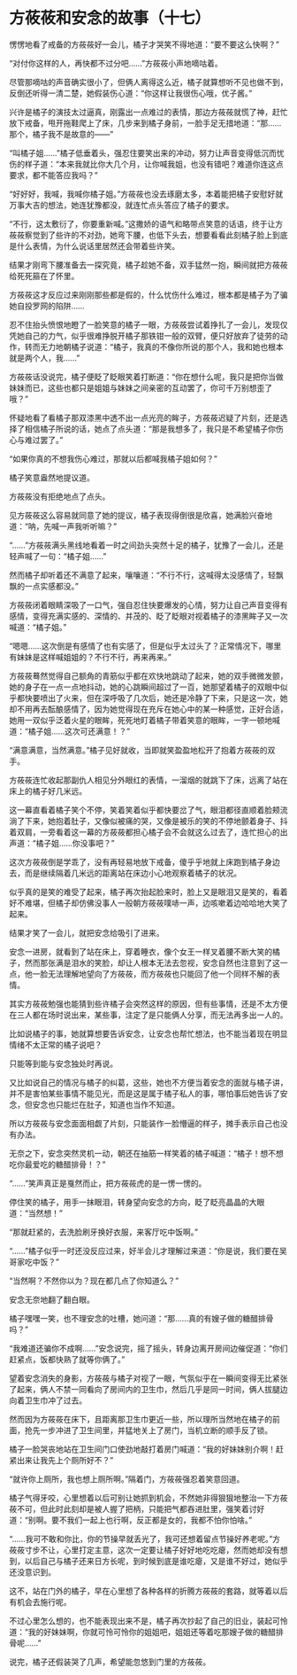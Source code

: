 # 方莜莜和安念的故事（十七）

愣愣地看了戒备的方莜莜好一会儿，橘子才哭笑不得地道：“要不要这么快啊？”

“对付你这样的人，再快都不过分吧……”方莜莜小声地嘀咕着。

尽管那嘀咕的声音确实很小了，但俩人离得这么近，橘子就算想听不见也做不到，反倒还听得一清二楚，她假装伤心道：“你这样让我很伤心哦，优子酱。”

兴许是橘子的演技太过逼真，刚露出一点难过的表情，那边方莜莜就慌了神，赶忙放下戒备，甩开拖鞋爬上了床，几步来到橘子身前，一脸手足无措地道：“那……那个，橘子我不是故意的——”

“叫橘子姐……”橘子低垂着头，强忍住要笑出来的冲动，努力让声音变得低沉而忧伤的样子道：“本来我就比你大几个月，让你喊我姐，也没有错吧？难道你连这点要求，都不能答应我吗？”

“好好好，我喊，我喊你橘子姐。”方莜莜也没去琢磨太多，本着能把橘子安慰好就万事大吉的想法，她连犹豫都没，就连忙点头答应了橘子的要求。

“不行，这太敷衍了，你要重新喊。”这撒娇的语气和略带点笑意的话语，终于让方莜莜察觉到了些许的不对劲，她弯下腰，也低下头去，想要看看此刻橘子脸上到底是什么表情，为什么说话里居然还会带着些许笑。

结果才刚弯下腰准备去一探究竟，橘子趁她不备，双手猛然一抱，瞬间就把方莜莜给死死箍在了怀里。

方莜莜这才反应过来刚刚那些都是假的，什么忧伤什么难过，根本都是橘子为了骗她自投罗网的陷阱……

忍不住抬头愤恨地瞪了一脸笑意的橘子一眼，方莜莜尝试着挣扎了一会儿，发现仅凭她自己的力气，似乎很难挣脱开橘子那铁钳一般的双臂，便只好放弃了徒劳的动作，转而无力地朝橘子说道：“橘子，我真的不像你所说的那个人，我和她也根本就是两个人，我……”

方莜莜话没说完，橘子便眨了眨眼笑着打断道：“你在想什么呢，我只是把你当做妹妹而已，这些也都只是姐姐与妹妹之间亲密的互动罢了，你可千万别想歪了哦？”

怀疑地看了看橘子那双漆黑中透不出一点光亮的眸子，方莜莜迟疑了片刻，还是选择了相信橘子所说的话，她点了点头道：“那是我想多了，我只是不希望橘子你伤心与难过罢了。”

“如果你真的不想我伤心难过，那就以后都喊我橘子姐如何？”

橘子笑意盎然地提议道。

方莜莜没有拒绝地点了点头。

见方莜莜这么容易就同意了她的提议，橘子表现得倒很是欣喜，她满脸兴奋地道：“呐，先喊一声我听听嘛？”

“……”方莜莜满头黑线地看着一时之间劲头突然十足的橘子，犹豫了一会儿，还是轻声喊了一句：“橘子姐……”

然而橘子却听着还不满意了起来，嚷嚷道：“不行不行，这喊得太没感情了，轻飘飘的一点实感都没。”

方莜莜闭着眼睛深吸了一口气，强自忍住快要爆发的心情，努力让自己声音变得有感情，变得充满实感的、深情的、并茂的、眨了眨眼对视着橘子的漆黑眸子又一次喊道：“橘子姐。”

“嗯嗯……这次倒是有感情了也有实感了，但是似乎太过头了？正常情况下，哪里有妹妹是这样喊姐姐的？不行不行，再来再来。”

方莜莜蓦然觉得自己额角的青筋似乎都在欢快地跳动了起来，她的双手微微发颤，她的身子在一点一点地抖动，她的心跳瞬间超过了一百，她那望着橘子的双眼中似乎都快要喷出了火来，但在深呼吸了几次后，她还是冷静了下来，只是这一次，她却不用再去酝酿感情了，因为她觉得现在充斥在她心中的某一种感觉，正好合适，她用一双似乎泛着火星的眼眸，死死地盯着橘子带着笑意的眼眸，一字一顿地喊道：“橘子姐……这次可还满意！？”

“满意满意，当然满意。”橘子见好就收，当即就笑盈盈地松开了抱着方莜莜的双手。

方莜莜连忙收起那副仇人相见分外眼红的表情，一溜烟的就跳下了床，远离了站在床上的橘子好几米远。

这一幕直看着橘子笑个不停，笑着笑着似乎都快要岔了气，眼泪都径直顺着脸颊流淌了下来，她抱着肚子，又像似被痛的哭，又像是被乐的笑的不停地颤着身子、抖着双肩，一旁看着这一幕的方莜莜都担心橘子会不会就这么过去了，连忙担心的出声道：“橘子姐……你没事吧？”

这次方莜莜倒是学乖了，没有再轻易地放下戒备，傻乎乎地就上床跑到橘子身边去，而是继续隔着几米远的距离站在床边小心地观察着橘子的状况。

似乎真的是笑的难受了起来，橘子再次抬起脸来时，脸上又是眼泪又是笑的，看着好不难堪，但橘子却仿佛没事人一般朝方莜莜噗哧一声，边咳嗽着边哈哈地大笑了起来。

结果才笑了一会儿，就把安念给吸引了进来。

安念一进房，就看到了站在床上，穿着睡衣，像个女王一样叉着腰不断大笑的橘子，然而那张满是泪水的笑脸，却让人根本无法去忽视，安念自然也注意到了这一点，他一脸无法理解地望向了方莜莜，而方莜莜也只能回了他一个同样不解的表情。

其实方莜莜勉强也能猜到些许橘子会突然这样的原因，但有些事情，还是不太方便在三人都在场时说出来，某些事，注定了是只能俩人分享，而无法再多出一人的。

比如说橘子的事，她就算想要告诉安念，让安念也帮忙想法，也不能当着现在明显情绪不太正常的橘子说吧？

只能等到能与安念独处时再说。

又比如说自己的情况与橘子的纠葛，这些，她也不方便当着安念的面就与橘子讲，并不是害怕某些事情不能见光，而是这是属于橘子私人的事，哪怕事后她告诉了安念，但安念也只能烂在肚子，知道也当作不知道。

所以方莜莜与安念面面相觑了片刻，只能装作一脸懵逼的样子，摊手表示自己也没有办法。

无奈之下，安念突然灵机一动，朝还在抽筋一样笑着的橘子喊道：“橘子！想不想吃你最爱吃的糖醋排骨！？”

“……”笑声真正是戛然而止，把方莜莜虎的是一愣一愣的。

停住笑的橘子，用手一抹眼泪，转身望向安念的方向，眨了眨亮晶晶的大眼道：“当然想！”

“那就赶紧的，去洗脸刷牙换好衣服，来客厅吃中饭啊。”

“……”橘子似乎一时还没反应过来，好半会儿才理解过来道：“你是说，我们要在吴哥家吃中饭？”

“当然啊？不然你以为？现在都几点了你知道么？”

安念无奈地翻了翻白眼。

橘子嘿嘿一笑，也不理安念的吐槽，她问道：“那……真的有嫂子做的糖醋排骨吗？”

“我难道还骗你不成啊……”安念说完，摇了摇头，转身边离开房间边催促道：“你们赶紧点，饭都快熟了就等你俩了。”

望着安念消失的身影，方莜莜与橘子对视了一眼，气氛似乎在一瞬间变得无比紧张了起来，俩人不禁一同看向了房间内的卫生巾，然后几乎是同一时间，俩人拔腿边向着卫生巾冲了过去。

然而因为方莜莜在床下，且距离那卫生巾更近一些，所以理所当然地在橘子的前面，抢先一步冲进了卫生间里，并猛地关上了房门，当机立断的顺手反了锁。

橘子一脸哭丧地站在卫生间门口使劲地敲打着房门喊道：“我的好妹妹别介啊！赶紧出来让我先上个厕所好不？”

“就许你上厕所，我也想上厕所啊。”隔着门，方莜莜强忍着笑意回道。

橘子气得牙咬，心里想着以后可别让她抓到机会，不然她非得狠狠地整治一下方莜莜不可，但此时此刻却是被人握了把柄，只能把气都吞进肚里，强笑着讨好道：“别啊。要不我们一起上也行啊，反正都是女的，我都不怕你怕啥。”

“……我可不敢和你比，你的节操早就丢光了，我可还想着留点节操好养老呢。”方莜莜寸步不让，心里打定主意，这次一定要让橘子好好地吃吃瘪，然而她却没有想到，以后自己与橘子还来日方长呢，到时候到底是谁吃瘪，又是谁不好过，她似乎还没意识到。

这不，站在门外的橘子，早在心里想了各种各样的折腾方莜莜的套路，就等着以后有机会去施行呢。

不过心里怎么想的，也不能表现出来不是，橘子再次抄起了自己的旧业，装起可怜道：“我的好妹妹啊，你就可怜可怜你的姐姐吧，姐姐还等着吃那嫂子做的糖醋排骨呢……”

说完，橘子还假装哭了几声，希望能忽悠到门里的方莜莜。
